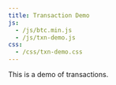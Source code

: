 ```yaml
---
title: Transaction Demo
js: 
  - /js/btc.min.js
  - /js/txn-demo.js 
css: 
  - /css/txn-demo.css
---
```


This is a demo of transactions.
